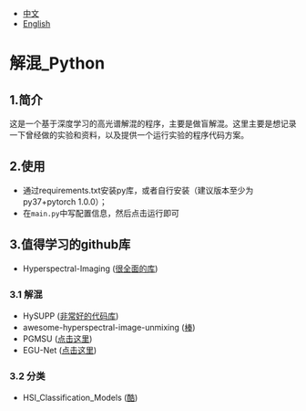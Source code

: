 - [中文](readme.md)
- [English](readme.en.md)

# 解混_Python

## 1.简介
这是一个基于深度学习的高光谱解混的程序，主要是做盲解混。这里主要是想记录一下曾经做的实验和资料，以及提供一个运行实验的程序代码方案。<br>

## 2.使用
- 通过requirements.txt安装py库，或者自行安装（建议版本至少为py37+pytorch 1.0.0）；
- 在`main.py`中写配置信息，然后点击运行即可

## 3.值得学习的github库
- Hyperspectral-Imaging ([很全面的库](https://github.com/xianchaoxiu/Hyperspectral-Imaging))

### 3.1 解混
- HySUPP ([非常好的代码库](https://github.com/BehnoodRasti/HySUPP))
- awesome-hyperspectral-image-unmixing
  ([棒](https://github.com/xiuheng-wang/awesome-hyperspectral-image-unmixing))
- PGMSU ([点击这里](https://github.com/shuaikaishi/PGMSU))
- EGU-Net ([点击这里](https://github.com/danfenghong/IEEE_TNNLS_EGU-Net))

### 3.2 分类
- HSI_Classification_Models ([酷](https://github.com/Candy-CY/Hyperspectral-Image-Classification-Models))